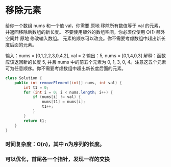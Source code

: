 # 移除元素

给你一个数组 nums 和一个值 val，你需要 原地 移除所有数值等于 val 的元素，并返回移除后数组的新长度。
不要使用额外的数组空间，你必须仅使用 O(1) 额外空间并 原地 修改输入数组。
元素的顺序可以改变。你不需要考虑数组中超出新长度后面的元素。

输入：nums = [0,1,2,2,3,0,4,2], val = 2
输出：5, nums = [0,1,4,0,3]
解释：函数应该返回新的长度 5, 并且 nums 中的前五个元素为 0, 1, 3, 0, 4。注意这五个元素可为任意顺序。你不需要考虑数组中超出新长度后面的元素。

```java
class Solution {
    public int removeElement(int[] nums, int val) {
        int t1 = 0;
        for (int i = 0; i < nums.length; i++) {
            if (nums[i] != val) {
                nums[t1] = nums[i];
                t1++;
            }
        }
        return t1;
    }
}
```

### 时间复杂度：O(n)，其中 n为序列的长度。

### 可以优化，首尾各一个指针，发现一样的交换